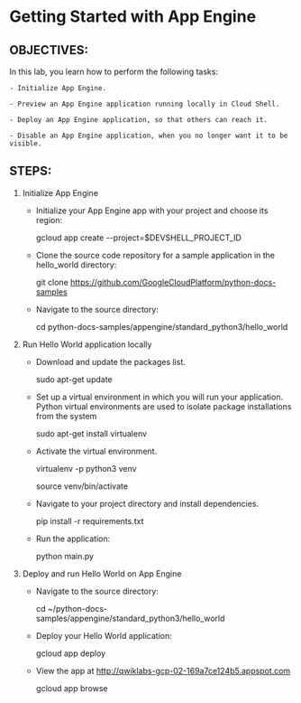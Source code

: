 # Getting Started with App Engine

## OBJECTIVES:

In this lab, you learn how to perform the following tasks:

    - Initialize App Engine.

    - Preview an App Engine application running locally in Cloud Shell.

    - Deploy an App Engine application, so that others can reach it.

    - Disable an App Engine application, when you no longer want it to be visible.


## STEPS:



1. Initialize App Engine


    - Initialize your App Engine app with your project and choose its region:

        gcloud app create --project=$DEVSHELL_PROJECT_ID

    - Clone the source code repository for a sample application in the hello_world directory:

        git clone https://github.com/GoogleCloudPlatform/python-docs-samples

    - Navigate to the source directory:

        cd python-docs-samples/appengine/standard_python3/hello_world





2. Run Hello World application locally

    
    - Download and update the packages list.

        sudo apt-get update

    - Set up a virtual environment in which you will run your application. Python virtual environments are used to isolate package installations from the system

        sudo apt-get install virtualenv

    - Activate the virtual environment.

        virtualenv -p python3 venv

        source venv/bin/activate

    - Navigate to your project directory and install dependencies.

        pip install  -r requirements.txt


    - Run the application:

        python main.py




3. Deploy and run Hello World on App Engine

    - Navigate to the source directory:

        cd ~/python-docs-samples/appengine/standard_python3/hello_world

    - Deploy your Hello World application:

    	gcloud app deploy

    - View the app at http://qwiklabs-gcp-02-169a7ce124b5.appspot.com

        gcloud app browse